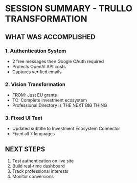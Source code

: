 # SESSION SUMMARY - TRULLO TRANSFORMATION

## WHAT WAS ACCOMPLISHED

### 1. Authentication System
- 2 free messages then Google OAuth required
- Protects OpenAI API costs
- Captures verified emails

### 2. Vision Transformation
- FROM: Just EU grants
- TO: Complete investment ecosystem
- Professional Directory is THE NEXT BIG THING

### 3. Fixed UI Text
- Updated subtitle to Investment Ecosystem Connector
- Fixed all 7 languages

## NEXT STEPS
1. Test authentication on live site
2. Build real-time dashboard
3. Track professional interests
4. Monitor conversions
